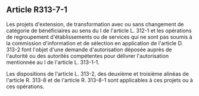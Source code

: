## Article R313-7-1

Les projets d'extension, de transformation avec ou sans changement de catégorie de bénéficiaires au sens
du I de l'article L. 312-1 et les opérations de regroupement d'établissements ou de services qui ne sont pas
soumis à la commission d'information et de sélection en application de l'article D. 313-2 font l'objet d'une
demande d'autorisation déposée auprès de l'autorité ou des autorités compétentes pour délivrer l'autorisation
mentionnée au I de l'article L. 313-1-1.

Les dispositions de l'article L. 313-2, des deuxième et troisième alinéas de l'article R. 313-8 et de l'article R.
313-8-1 sont applicables à ces projets ou à ces opérations.

